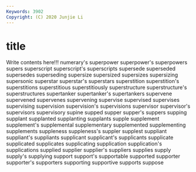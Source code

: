 ```yaml
---
Keywords: 3902
Copyright: (C) 2020 Junjie Li
---
```


# title

Write contents here!!!
numerary's 
superpower 
superpower's 
superpowers 
supers 
superscript 
superscript's 
superscripts
supersede 
superseded 
supersedes 
superseding 
supersize 
supersized 
supersizes 
supersizing 
supersonic 
superstar
superstar's 
superstars 
superstition 
superstition's 
superstitions 
superstitious 
superstitiously 
superstructure 
superstructure's 
superstructures
supertanker 
supertanker's 
supertankers 
supervene 
supervened 
supervenes 
supervening 
supervise 
supervised 
supervises
supervising 
supervision 
supervision's 
supervisions 
supervisor 
supervisor's 
supervisors 
supervisory 
supine 
supped
supper 
supper's 
suppers 
supping 
supplant 
supplanted 
supplanting 
supplants 
supple 
supplement
supplement's 
supplemental 
supplementary 
supplemented 
supplementing 
supplements 
suppleness 
suppleness's 
suppler 
supplest
suppliant 
suppliant's 
suppliants 
supplicant 
supplicant's 
supplicants 
supplicate 
supplicated 
supplicates 
supplicating
supplication 
supplication's 
supplications 
supplied 
supplier 
supplier's 
suppliers 
supplies 
supply 
supply's
supplying 
support 
support's 
supportable 
supported 
supporter 
supporter's 
supporters 
supporting 
supportive
supports 
suppose 
